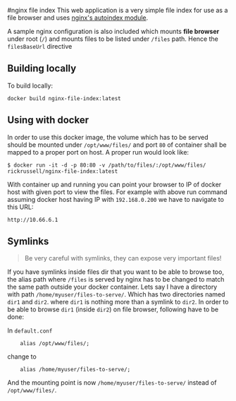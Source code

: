 #nginx file index
This web application is a very simple file index for use as a file browser and uses [nginx's autoindex module](http://nginx.org/en/docs/http/ngx_http_autoindex_module.html).

A sample nginx configuration is also included which mounts **file browser** under root (`/`) and mounts files to be listed under `/files` path. Hence the `filesBaseUrl` directive

## Building locally

To build locally:

```
docker build nginx-file-index:latest
```


## Using with docker

In order to use this docker image, the volume which has to be served should
be mounted under `/opt/www/files/` and port `80` of container shall be mapped
to a proper port on host. A proper run would look like:

```
$ docker run -it -d -p 80:80 -v /path/to/files/:/opt/www/files/ rickrussell/nginx-file-index:latest
```

With container up and running you can point your browser to IP of docker host with given port to view the files. For example with above run command assuming docker host having IP with `192.168.0.200` we have to navigate to this URL:

`http://10.66.6.1`


## Symlinks

> Be very careful with symlinks, they can expose very important files!

If you have symlinks inside files dir that you want to be able to browse too, the alias path where `/files` is served by nginx has to be changed to match the same path outside your docker container. Lets say I have a directory with path `/home/myuser/files-to-serve/`. Which has two directories named `dir1` and `dir2`. where `dir1` is nothing more than a symlink to `dir2`. In order to be able to browse `dir1` (inside `dir2`) on file browser, following have to be done:

In `default.conf`
```
    alias /opt/www/files/;
```

change to
```
    alias /home/myuser/files-to-serve/;
```

And the mounting point is now `/home/myuser/files-to-serve/` instead of `/opt/www/files/`.
